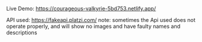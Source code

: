 Live Demo: https://courageous-valkyrie-5bd753.netlify.app/

API used: https://fakeapi.platzi.com/
note: sometimes the Api used does not operate properly, and will show no images and have faulty names and descriptions

